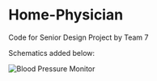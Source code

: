 # Home-Physician
Code for Senior Design Project by Team 7

Schematics added below:

![Blood Pressure Monitor](https://user-images.githubusercontent.com/72224560/117917460-2a196a00-b2b7-11eb-948a-6fd5b454d383.PNG)
